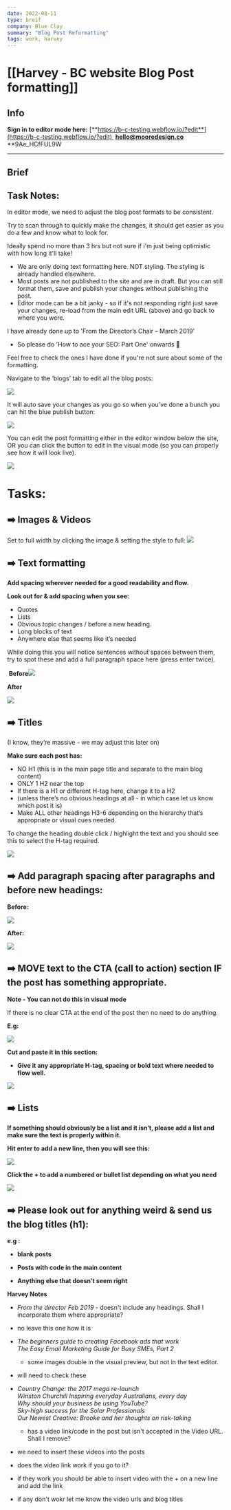```yaml
---
date: 2022-08-11
type: breif
company: Blue Clay
summary: "Blog Post Reformatting"
tags: work, harvey
---
```


# [[Harvey - BC website Blog Post formatting]]


## Info
**Sign in to editor mode here:**
[**https://b-c-testing.webflow.io/?edit**](https://b-c-testing.webflow.io/?edit) 
**hello@mooredesign.co**
**9Ae_HCfFUL9W

---

## Brief

## **Task Notes:**

In editor mode, we need to adjust the blog post formats to be consistent.

Try to scan through to quickly make the changes, it should get easier as you do a few and know what to look for.

Ideally spend no more than 3 hrs but not sure if i'm just being optimistic with how long it'll take!

-   We are only doing text formatting here. NOT styling. The styling is already handled elsewhere.
-   Most posts are not published to the site and are in draft. But you can still format them, save and publish your changes without publishing the post.
-   Editor mode can be a bit janky - so if it's not responding right just save your changes, re-load from the main edit URL (above) and go back to where you were.

I have already done up to 'From the Director’s Chair – March 2019'

-   So please do 'How to ace your SEO: Part One' onwards 🙏

Feel free to check the ones I have done if you're not sure about some of the formatting.

Navigate to the ‘blogs’ tab to edit all the blog posts:

**![](https://lh6.googleusercontent.com/zO4UFZag8OlB_DibsXVY3ndf5tMIHI0wKrYZbLFcwPznkEosoWJIDEdWc0KpZ8HSNzntNxP2I1cJ5a_wGeQLaooLO4omngmfe3G5D4AmH4d5wJ6e2g9qPUakcjdxpKVWAz6AQmk6khwMJuir9nY)**

It will auto save your changes as you go so when you've done a bunch you can hit the blue publish button:

![](https://lh6.googleusercontent.com/fgx5p0DrfMa3LZGi0Ytl8wmak3JpiatRqRBJ5Q-iBYmuRgmw6XI4ner_ov-mpoK3LvmoeivJkUIJqXNw8wDbQpXK4w39mLqaMl25jDOO9qt7kbpao9AaQsNRSlJSk_JweoabscawbIuM3nsOJZ0)

You can edit the post formatting either in the editor window below the site, OR you can click the button to edit in the visual mode (so you can properly see how it will look live).

**![](https://lh4.googleusercontent.com/aBYQnbQw3KsArNZJV70jwy7BqmICMjI7tqyJOTi_5CRXCBq-RL16X7VMurDd8v8WwCxgIH56L2AZMe_Athw7ejg2L9gSojEqvh6IaPAnwAEHV0YLMCbitJw-0f3fr6156Z_b-kfeRvTSyu8_stQ)**

# **Tasks:**

## **➡️ Images & Videos**

Set to full width by clicking the image & setting the style to full: **![](https://lh6.googleusercontent.com/jSrOJEHRBgMYQt7XZ0eGf_pMldH_2zHJXHR_ThXQvVW_JMjaK2bDowhkJUVzgY82hZoZ3ZPZ8VjMdYyXdsUTNRxpy3LIuJ-gyn0OuitBT4s2hcyKkycLFfxWEaocdupaQVYP9ZE371oPuFCSST0)**

## **➡️ Text formatting**

**Add spacing wherever needed for a good readability and flow.**

**Look out for & add spacing when you see:**

-   Quotes
-   Lists
-   Obvious topic changes / before a new heading.
-   Long blocks of text
-   Anywhere else that seems like it’s needed

While doing this you will notice sentences without spaces between them, try to spot these and add a full paragraph space here (press enter twice).

 **Before![](https://lh3.googleusercontent.com/f-B8R-QS0wuOl7zQfEX7UDXSXJZO0ih0e4vuuU9MksgKEeP1-pgRnpzyBZno09EBQBBVlAdnK2xUclhdYi6WyUc2oETDotQgqm9-BZhz2UQ2eYsiyvR4dQHYzdc6uYN8nHxv9uQ1yxLvFwVeNVo)**

**After**

**![](https://lh5.googleusercontent.com/nEIfr5D6mpa14IsOAZU-r5BTIhw0jd_ierIZnnsaTiGRSvwEal4gNkhuK0lEriC9Tqv-1wdBUqlPHTC01E57g0Ki_t-_ck3sKfG4py7-8U7zCwuerHFJhm7F-mfa6_kU7Vah9h7lpLnX8Bk-ZHM)**

## **➡️ Titles**

(I know, they’re massive - we may adjust this later on)

**Make sure each post has:**

-   NO H1 (this is in the main page title and separate to the main blog content)
-   ONLY 1 H2 near the top
-   If there is a H1 or different H-tag here, change it to a H2
-   (unless there’s no obvious headings at all - in which case let us know which post it is)
-   Make ALL other headings H3-6 depending on the hierarchy that’s appropriate or visual cues needed.

To change the heading double click / highlight the text and you should see this to select the H-tag required.

**![](https://lh6.googleusercontent.com/ppJjLY033QJvYjz-xcwFmnSQPPndz9lXGXoy8ym0fQzBiwib_m4_-dAzZ9ZCa5mlQ8iBTzxk2FNKrvzmlE-ilJ88PzMamH1g6M2qJBjC9NWrk3DYI42ViWn7Ewv1rSnKjqwZPbyhHH3h7taW4UQ)**

## **➡️ Add paragraph spacing after paragraphs and before new headings:**

**Before:**

**![](https://lh4.googleusercontent.com/ic5gwENCpZt1LEjOSt5iHJTWjPlqBcus31F37_RaNgpdo-s0BTySPyoFx2lr615NUyeKALPgODN1zoq1hs9pMyqXP6BFmoqev9xMy8-DZdrKJSgMKSsLW9rx4vWaAoSUvyFGp6MCjG5JmUDmz8M)**

**After:**

**![](https://lh4.googleusercontent.com/YRkgumrO29-PkfMC2j_guNFjwv7NYkA_XQ1Zd8nYz7oKtH8pUZ1PsziSpNdafg8_buCtxmHxgbpJIGQYB4ZKKec26IsooPlN-w_9tD2C34H4AqrALsSB78xib3vMVspsXL-_dubJ8FsmaRpHwjo)**

## **➡️ MOVE text to the CTA (call to action) section IF the post has something appropriate.**

**Note - You can not do this in visual mode**

If there is no clear CTA at the end of the post then no need to do anything.

**E.g:**

**![](https://lh3.googleusercontent.com/HBd4GW2VnhlLi0DSLy1TboXX2SXfCRyBgOlZlBpKTpOKAdAYJV20pnXCYdHOX2LgCXyKcu1jhp2TyR97OAOiED0FsjoHRTqb_YUhsw2NLl7ujE4Bn-L3d5gi0cOdUC_5XYKTshc_wKgGdJCK6wQ)**

**Cut and paste it in this section:**

-   **Give it any appropriate H-tag, spacing or bold text where needed to flow well.**
    

**![](https://lh4.googleusercontent.com/XWn1f7WiabiW6aVQbQkXLL2XE_X3ZpfIITztbrnIO1_CfiVaTt6EN3YqM4mVjyIxBVhtc8R0vcSlUlI5x3vD33x6n-uFa7VDtuDg1lxT0FwqV7A1PJlDOeInTIuSkpyLUEQmkFp4YJ0Kw582kU0)**

## **➡️ Lists**

**If something should obviously be a list and it isn’t, please add a list and make sure the text is properly within it.**

**Hit enter to add a new line, then you will see this:**

**![](https://lh6.googleusercontent.com/LMzTrLfNSg_SNk2svTqvyWZZNJSQ1H0M9qVING93dH_ES1FKVEA_esBXezS1XoQpXa6MXSBT27-G6eUSyeP7OQ9FivbeC_zWHFBG4OtGtMYacOEiH_hbDAVu3ckIxS_XnDOKUNw9IITLLJboSU8)**

**Click the + to add a numbered or bullet list depending on what you need**

**![](https://lh5.googleusercontent.com/i5xkqXz-8TyaVjnAZ7yP_B_Eb33xfbCbzYOB21nMEH9QZN3f1R9_IqhIJ5sokaYNlwtCDwY5cU3UKd02iGj0LMFelcrHMN01SupyF0yKhrFgDoDEBhFUY4ai7Et5UHdHWQbqSIsTRgvbG4ebHq8)**

## **➡️ Please look out for anything weird & send us the blog titles (h1):**

**e.g :** 

-   **blank posts**
    
-   **Posts with code in the main content**
    
-   **Anything else that doesn’t seem right**
    

**Harvey Notes**

-   _From the director Feb 2019_ - doesn't include any headings. Shall I incorporate them where appropriate?
    

-   no leave this one how it is
    

-   _The beginners guide to creating Facebook ads that work_  
    _The Easy Email Marketing Guide for Busy SMEs, Part 2_  
    - some images double in the visual preview, but not in the text editor.
    

-   will need to check these
    

-   _Country Change: the 2017 mega re-launch_  
    _Winston Churchill Inspiring everyday Australians, every day  
    Why should your business be using YouTube?  
    Sky-high success for the Solar Professionals  
    Our Newest Creative: Brooke and her thoughts on risk-taking_  
    - has a video link/code in the post but isn't accepted in the Video URL. Shall I remove?
    

-   we need to insert these videos into the posts
    
-   does the video link work if you go to it?
    
-   if they work you should be able to insert video with the + on a new line and add the link
    
-   if any don't wokr let me know the video urls and blog titles

